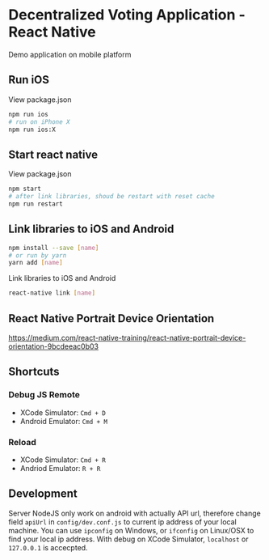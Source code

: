 # Decentralized Voting Application - React Native

Demo application on mobile platform

## Run iOS
View package.json
```bash
npm run ios
# run on iPhone X
npm run ios:X
```

## Start react native
View package.json
```bash
npm start
# after link libraries, shoud be restart with reset cache
npm run restart
```

## Link libraries to iOS and Android
```bash
npm install --save [name]
# or run by yarn
yarn add [name]
```

Link libraries to iOS and Android
```bash
react-native link [name]
```

## React Native Portrait Device Orientation
https://medium.com/react-native-training/react-native-portrait-device-orientation-9bcdeeac0b03


## Shortcuts
### Debug JS Remote
+ XCode Simulator: `Cmd + D`
+ Android Emulator: `Cmd + M`

### Reload
+ XCode Simulator: `Cmd + R`
+ Andriod Emulator: `R + R`


## Development
Server NodeJS only work on android with actually API url, therefore change field `apiUrl` in `config/dev.conf.js` to current ip address of your local machine. You can use `ipconfig` on Windows, or `ifconfig` on Linux/OSX to find your local ip address. With debug on XCode Simulator, `localhost` or `127.0.0.1` is accecpted.
